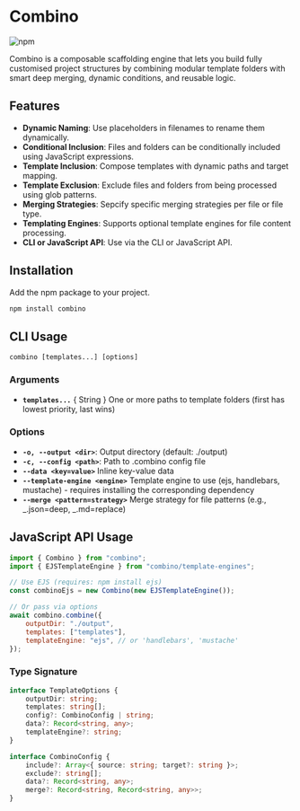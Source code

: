 # Combino

![npm](https://img.shields.io/npm/v/combino)

Combino is a composable scaffolding engine that lets you build fully customised project structures by combining modular template folders with smart deep merging, dynamic conditions, and reusable logic.

## Features

- **Dynamic Naming**: Use placeholders in filenames to rename them dynamically.
- **Conditional Inclusion**: Files and folders can be conditionally included using JavaScript expressions.
- **Template Inclusion**: Compose templates with dynamic paths and target mapping.
- **Template Exclusion**: Exclude files and folders from being processed using glob patterns.
- **Merging Strategies**: Sepcify specific merging strategies per file or file type.
- **Templating Engines**: Supports optional template engines for file content processing.
- **CLI or JavaScript API**: Use via the CLI or JavaScript API.

## Installation

Add the npm package to your project.

```bash
npm install combino
```

## CLI Usage

`combino [templates...] [options]`

### Arguments

- **`templates...`** { String } One or more paths to template folders (first has lowest priority, last wins)

### Options

- **`-o, --output <dir>`**: Output directory (default: ./output)
- **`-c, --config <path>`**: Path to .combino config file
- **`--data <key=value>`** Inline key-value data
- **`--template-engine <engine>`** Template engine to use (ejs, handlebars, mustache) - requires installing the corresponding dependency
- **`--merge <pattern=strategy>`** Merge strategy for file patterns (e.g., _.json=deep, _.md=replace)

## JavaScript API Usage

```js
import { Combino } from "combino";
import { EJSTemplateEngine } from "combino/template-engines";

// Use EJS (requires: npm install ejs)
const combinoEjs = new Combino(new EJSTemplateEngine());

// Or pass via options
await combino.combine({
    outputDir: "./output",
    templates: ["templates"],
    templateEngine: "ejs", // or 'handlebars', 'mustache'
});
```

### Type Signature

```ts
interface TemplateOptions {
    outputDir: string;
    templates: string[];
    config?: CombinoConfig | string;
    data?: Record<string, any>;
    templateEngine?: string;
}

interface CombinoConfig {
    include?: Array<{ source: string; target?: string }>;
    exclude?: string[];
    data?: Record<string, any>;
    merge?: Record<string, Record<string, any>>;
}
```
